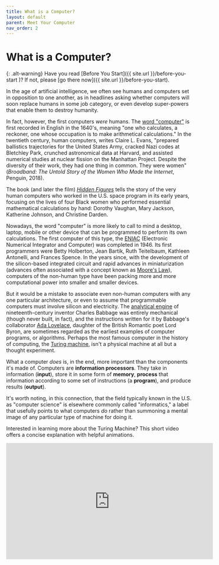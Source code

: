 ```yaml
---
title: What is a Computer?
layout: default
parent: Meet Your Computer
nav_order: 2
---
```

# What is a Computer?

{: .alt-warning}
Have you read [Before You Start]({{ site.url }}/before-you-start )? If not, please [go there now]({{ site.url }}/before-you-start).

In the age of artificial intelligence, we often see humans and computers set in opposition to one another, as in headlines asking whether computers will soon replace humans in some job category, or even develop super-powers that enable them to destroy humanity.

In fact, however, the first computers *were* humans. The [word "computer"](https://www.etymonline.com/search?q=computer) is first recorded in English in the 1640's, meaning "one who calculates, a reckoner, one whose occupation is to make arithmetical calculations." In the twentieth century, human computers, writes Claire L. Evans, "prepared ballistics trajectories for the United States Army, cracked Nazi codes at Bletchley Park, crunched astronomical data at Harvard, and assisted numerical studies at nuclear fission on the Manhattan Project. Despite the diversity of their work, they had one thing in common. They were women" (*Broadband: The Untold Story of the Women Who Made the Internet*, Penguin, 2018).  

The book (and later the film) [*Hidden Figures*](https://www.hiddenfigures.com/) tells the story of the very human computers who worked in the U.S. space program in its early years, focusing on the lives of four Black women who performed essential mathematical calculations by hand: Dorothy Vaughan, Mary Jackson, Katherine Johnson, and Christine Darden.

Nowadays, the word "computer" is more likely to call to mind a desktop, laptop, mobile or other device that can be programmed to perform its own calculations. The first computer of this type, the [ENIAC](https://www.computerhope.com/jargon/e/eniac.htm) (Electronic Numerical Integrator and Computer) was completed in 1946. Its first programmers were Betty Holberton, Jean Bartik, Ruth Teitelbaum, Kathleen Antonelli, and Frances Spence. In the years since, with the development of the silicon-based integrated circuit and rapid advances in miniaturization (advances often associated with a concept known as [Moore's Law](https://www.computerhope.com/jargon/m/moorelaw.htm)), computers of the non-human type have been packing more and more computational power into smaller and smaller devices.

But it would be a mistake to associate even non-human computers with any one particular architecture, or even to assume that programmable computers must involve silicon and electricity. The [analytical engine](https://www.computerhistory.org/babbage/engines/) of nineteenth-century inventor Charles Babbage was entirely mechanical (though never built, in fact), and the instructions written for it by Babbage's collaborator [Ada Lovelace](https://findingada.com/about/who-was-ada/), daughter of the British Romantic poet Lord Byron, are sometimes regarded as the earliest examples of computer programs, or algorithms. Perhaps the most famous computer in the history of computing, the [Turing machine](https://plato.stanford.edu/entries/turing-machine/#TuriDefi), isn't a physical machine at all but a thought experiment.

What a computer *does* is, in the end, more important than the components it's made of. Computers are **information processors**. They take in information (**input**), store it in some form of **memory**, **process** that information according to some set of instructions (a **program**), and produce results (**output**).

It's worth noting, in this connection, that the field typically known in the U.S. as "computer science" is elsewhere commonly called "informatics," a label that usefully points to what computers *do* rather than summoning a mental image of any particular type of machine for doing it.

Interested in learning more about the Turing Machine? This short video offers a concise explanation with helpful animations.

<div style="text-align: center;"><iframe width="560" height="315" src="https://www.youtube.com/embed/dNRDvLACg5Q?si=C3AtG-BKBW2_7GOS" title="YouTube video player" frameborder="0" allow="accelerometer; autoplay; clipboard-write; encrypted-media; gyroscope; picture-in-picture; web-share" referrerpolicy="strict-origin-when-cross-origin" allowfullscreen="allowfullscreen"></iframe></div>
